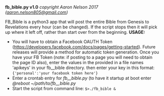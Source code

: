 **fb_bible.py v1.0**
_copyright Aaron Nelson 2017 (aaron.nelson805@gmail.com)_

FB_Bible is a python3 app that will post the entire Bible from Genesis to Revelations every hour (can be changed). If the script stops then it will pick up where it left off, rather than start over from the beginning.
**USAGE:**
 - You will have to obtain a Facebook OAUTH Token (https://developers.facebook.com/docs/pages/getting-started). Future releases will provide a method for automatic token generation. Once you have your FB Token (note: if posting to a page you will need to obtain the page ID also), enter the values in the provided in a file names 'apikeys' in your fb__bible directory. then enter your key in this format: `{'personal':'your facebook token here'}`
 - Enter a crontab entry for _fb__bible.py_ (to have it startup at boot enter _@reboot ~/path/to/fb__bible.py_
 - Start the script from command line: `$>./fb_bible &`
 
